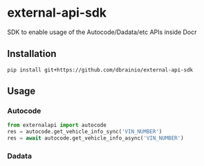 # external-api-sdk
SDK to enable usage of the Autocode/Dadata/etc APIs inside Docr

## Installation
`pip install git+https://github.com/dbrainio/external-api-sdk`

## Usage
### Autocode
```python
from externalapi import autocode
res = autocode.get_vehicle_info_sync('VIN_NUMBER')
res = await autocode.get_vehicle_info_async('VIN_NUMBER')
```
### Dadata
